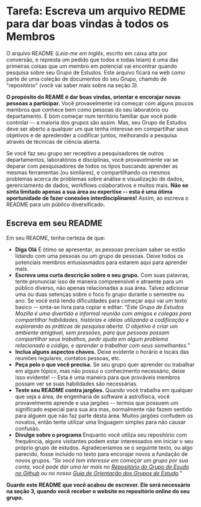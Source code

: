 # Tarefa: Escreva um arquivo REDME para dar boas vindas à todos os Membros 

O arquivo README (*Leia-me em Inglês*, escrito em caixa alta por conversão, e represta um pedido que todos e todas leiam) é uma das primeiras coisas que um membro em potencial vai encontrar quando pesquisa sobre seu Grupo de Estudos. Este arquivo ficará na web como parte de uma coleção de documentos do seu Grupo, chamdo de "repositório" (você vai saber mais sobre na seção 3).

**O propósito do REAME é dar boas vindas, orientar e encorajar novas pessoas a participar.** Você provavelmente irá começar com alguns poucos membros que conhece bem como pessoas do seu laboratório ou departamento. É bom começar num território familiar que você pode controlar -- a maioria dos grupos são assim. Mas, seu Grupo de Estudos deve ser aberto a qualquer um que tenha interesse em compartilhar seus objetivos e de apredender a codificar juntos, melhorando a pesquisa através de técnicas de ciência aberta. 

Se você faz seu grupo ser receptivo a pesquisadores de outros departamentos, laboratórios e disciplinas, você provavelmente vai se deparar com pesquisadores de todos os tipos buscando aprender as mesmas ferramentas (ou similares), e compartilhando os mesmos problemas acerca de problemas sobre análise e visualização de dados, gerenciamento de dados, workflows colaborativos e muitos mais. **Não se sinta limitado apenas a sua área ou expertise -- esta é uma ótima oportunidade de fazer conexões interdisciplinares!** Assim, ao escreva o README para um público diversificado. 

## Escreva em seu README

Em seu README, tenha certeza de que: 

* **Diga Olá** É ótimo se apresentar, as pessoas precisam saber se estão lidando com uma pessoas ou um grupo de pessoas. Deixe todos os potenciais membros entusiasmados para estarem aqui para aprender mais. 
* **Escreva uma curta descrição sobre o seu grupo.** Com suas palavras, tente pronunciar isso de maneira compreensível e atraente para um público diverso, não apenas relacionadas a sua área. Talvez adicionar uma ou duas setenças sobre o foco fo grupo durante o semestre ou ano. Se você está tendo dificuldades para começar aqui vai um texto basico -- sinta-se livra para copiar e editar: *"Este Grupo de Estudos Mozilla é uma divertida e informal reunião com amigos e colegas para compartilhar habilidades, histórias e idéias utilizando a codificação e explorando as práticas de pesquisa aberta. O objetivo é criar um ambiente amigável, sem pressões, para que pessoas possam compartilhar seus trabalhos, pedir ajuda em algum problema relacionado a código, e aprender a trabalhar com seus semelhantes."*
* **Inclua alguns aspectos chaves.** Deixe evidente o horário e locais das reuniões regulares, contatos pessoas, etc. 
* **Peça pelo o que você precisa.** Se seu grupo quer aprender ou trabalhar em algum tópico, mas não possui o conhecimento necessário, deixe isso evidente! -- Esta é uma maneira para que prováveis membros possam ver se suas habilidades são necessárias. 
* **Teste seu README contra jargões.** Quando você trabalha em qualquer que seja a área, de engenharia de software à astrofísica, você provavelmente aprende e usa jargões -- termos que possuem um significado especial para sua ára mas, normalmente não fazem sentido para alguem que não faz parte desta área. Muitos jargões confudem os novatos, então tente utilizar uma linguagem simples para não causar confusão. 
* **Divulge sobre o programa** Enquanto você utiliza seu repositório com frequência, alguns visitantes podem estar interessados em iniciar o seu próprio grupo de estudos. Agradeceríamos se o seguinte texto, ou algo parecido, fosse incluido no texto para encorajar novos a fundação de novos grupos.  *"Se você tem interesse em começar um grupo por sua conta, você pode dar uma ler mais no [Repositório do Grupo de Esudo no Github](https://github.com/mozillascience/studyGroup/blob/gh-pages/README-pt.md) ou no nosso [Guia de Orientação dos Grupos de Estudo](https://mozillascience.github.io/study-group-orientation)."*

**Guarde este README que você acabou de escrever. Ele será necessário na seção 3, quando você receber o website eo repositório online do seu grupo.**
